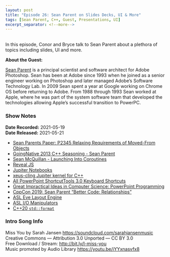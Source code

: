 ```yaml
---
layout: post
title: "Episode 26: Sean Parent on Slides Decks, UI & More"
tags: [Sean Parent, C++, Guest, Presentations, UI]
excerpt_separator: <!--more-->
---
```


<div id="buzzsprout-player-8560328"></div>
<script src="https://www.buzzsprout.com/1501960/8560328-episode-26-sean-parent-2-part-1.js?container_id=buzzsprout-player-8560328&player=small" type="text/javascript" charset="utf-8"></script>

<br>In this episode, Conor and Bryce talk to Sean Parent about a plethora of topics including slides, UI and more.

<!--more-->

**About the Guest:**

[Sean Parent](https://twitter.com/seanparent) is a principal scientist and software architect for Adobe Photoshop. Sean has been at Adobe since 1993 when he joined as a senior engineer working on Photoshop and later managed Adobe’s Software Technology Lab. In 2009 Sean spent a year at Google working on Chrome OS before returning to Adobe. From 1988 through 1993 Sean worked at Apple, where he was part of the system software team that developed the technologies allowing Apple’s successful transition to PowerPC.

### Show Notes

**Date Recorded:** 2021-05-19 <br>
**Date Released:** 2021-05-21

* [Sean Parents Paper: P2345 Relaxing Requirements of Moved-From Objects](http://www.open-std.org/jtc1/sc22/wg21/docs/papers/2021/p2345r0.pdf)
* [GoingNative 2013 C++ Seasoning - Sean Parent](https://youtu.be/W2tWOdzgXHA)
* [Sean McQuillan - Launching Into Coroutines](https://youtu.be/jEavXjZXTac)
* [Reveal JS](https://revealjs.com/)
* [Jupiter Notebooks](https://jupyter.org/)
* [xeus-cling Jupiter kernel for C++](https://github.com/jupyter-xeus/xeus-cling)
* [All PowerPoint ShortcutTools 3.0 Keyboard Shortcuts](https://www.shortcuttools.com/en/ms-powerpoint-shortcuts.html#allshortcuts)
* [Great Impractical Ideas in Computer Science: PowerPoint Programming](https://youtu.be/_3loq22TxSc)
* [CppCon 2019: Sean Parent “Better Code: Relationships”](https://youtu.be/ejF6qqohp3M)
* [ASL Eve Layout Engine](https://stlab.adobe.com/group__asl__tutorials__eve.html)
* [ASL I/O Manipulators](https://stlab.adobe.com/group__manipulator.html)
* [C++20 `std::format`](https://en.cppreference.com/w/cpp/utility/format)

### Intro Song Info

Miss You by Sarah Jansen https://soundcloud.com/sarahjansenmusic<br>
Creative Commons — Attribution 3.0 Unported — CC BY 3.0<br>
Free Download / Stream: http://bit.ly/l-miss-you<br>
Music promoted by Audio Library https://youtu.be/iYYxnasvfx8<br>
